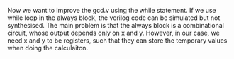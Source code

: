 
Now we want to improve the gcd.v using the while statement. 
If we use while loop in the always block, the verilog code can be simulated but not synthesised. The main problem is that the always block is a combinational circuit, whose output depends only on x and y. However, in our case, we need x and y to be registers, such that they can store the temporary values when doing the calculaiton.  

